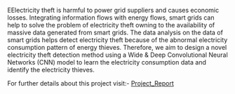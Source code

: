 EElectricity theft is harmful to power grid suppliers and causes economic losses. Integrating information flows with energy flows, smart grids can help to solve the problem of electricity theft owning to the availability of massive data generated from smart grids. The data analysis on the data of smart grids helps detect electricity theft because of the abnormal electricity consumption pattern of energy thieves. Therefore, we aim to design a novel electricity theft detection method using a Wide & Deep Convolutional Neural Networks (CNN) model to learn the electricity consumption data and identify the electricity thieves.

For further details about this project visit:-  [Project_Report](https://docs.google.com/document/d/1BfLBkAOsFOOiFdpENN5Ww5Aa2tsy9RwC1eTYJ-dpWvM/edit?usp=sharing) 

